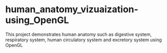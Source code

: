 # human_anatomy_vizuaization-using_OpenGL
This project demonstrates human anatomy such as digestive system, respiratory system, human circulatory system and excretory system using OpenGL
